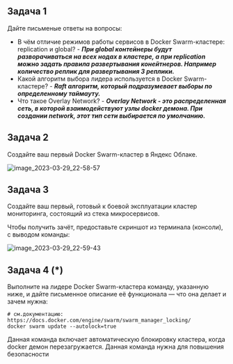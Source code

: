 ## Задача 1

Дайте письменые ответы на вопросы:

- В чём отличие режимов работы сервисов в Docker Swarm-кластере: replication и global? - **_При global контейнеры будут разворачиваться на всех нодах в кластере, а при replication можно задать правила развертывания конейтнеров. Например количество реплик для развертывания 3 реплики._**
- Какой алгоритм выбора лидера используется в Docker Swarm-кластере? - **_Raft алгоритм, который подразумевает выборы по определенному таймауту._**
- Что такое Overlay Network? - **_Overlay Network - это распределенная сеть, в которой взаимодействуют узлы docker демона. При создании network, этот тип сети выбирается по умолчанию._**

## Задача 2

Создайте ваш первый Docker Swarm-кластер в Яндекс Облаке.

![image_2023-03-29_22-58-57](https://user-images.githubusercontent.com/44001733/228628398-768da211-e97f-4275-bdc7-8ba1910f138f.png)

## Задача 3

Создайте ваш первый, готовый к боевой эксплуатации кластер мониторинга, состоящий из стека микросервисов.

Чтобы получить зачёт, предоставьте скриншот из терминала (консоли), с выводом команды:

![image_2023-03-29_22-59-43](https://user-images.githubusercontent.com/44001733/228628426-3eeaeadf-436d-48d1-81e9-22091c696bb9.png)

## Задача 4 (*)

Выполните на лидере Docker Swarm-кластера команду, указанную ниже, и дайте письменное описание её функционала — что она делает и зачем нужна:
```
# см.документацию: https://docs.docker.com/engine/swarm/swarm_manager_locking/
docker swarm update --autolock=true
```

Данная команда включает автоматическую блокировку кластера, когда docker демон перезагружается. Данная команда нужна для повышения безопасности
